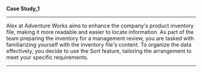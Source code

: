 **Case Study_1**

---

Alex at Adventure Works aims to enhance the company's product inventory file, making it more readable and easier to locate information. As part of the team preparing the inventory for a management review, you are tasked with familiarizing yourself with the inventory file's content. To organize the data effectively, you decide to use the Sort feature, tailoring the arrangement to meet your specific requirements.

---
